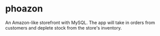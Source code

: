 # phoazon
An Amazon-like storefront with MySQL. The app will take in orders from customers and deplete stock from the store's inventory.

